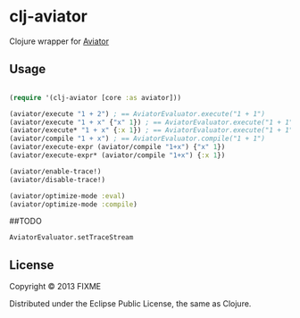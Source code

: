 # clj-aviator

Clojure wrapper for [Aviator](https://github.com/killme2008/aviator)

## Usage

```clojure

(require '(clj-aviator [core :as aviator]))

(aviator/execute "1 + 2") ; == AviatorEvaluator.execute("1 + 1")
(aviator/execute "1 + x" {"x" 1}) ; == AviatorEvaluator.execute("1 + 1", {"x" 1})
(aviator/execute* "1 + x" {:x 1}) ; == AviatorEvaluator.execute("1 + 1", {"x" 1})
(aviator/compile "1 + x") ; == AviatorEvaluator.compile("1 + 1")
(aviator/execute-expr (aviator/compile "1+x") {"x" 1})
(aviator/execute-expr* (aviator/compile "1+x") {:x 1})

(aviator/enable-trace!)
(aviator/disable-trace!)

(aviator/optimize-mode :eval)
(aviator/optimize-mode :compile)

```

##TODO

`AviatorEvaluator.setTraceStream`



## License

Copyright © 2013 FIXME

Distributed under the Eclipse Public License, the same as Clojure.
